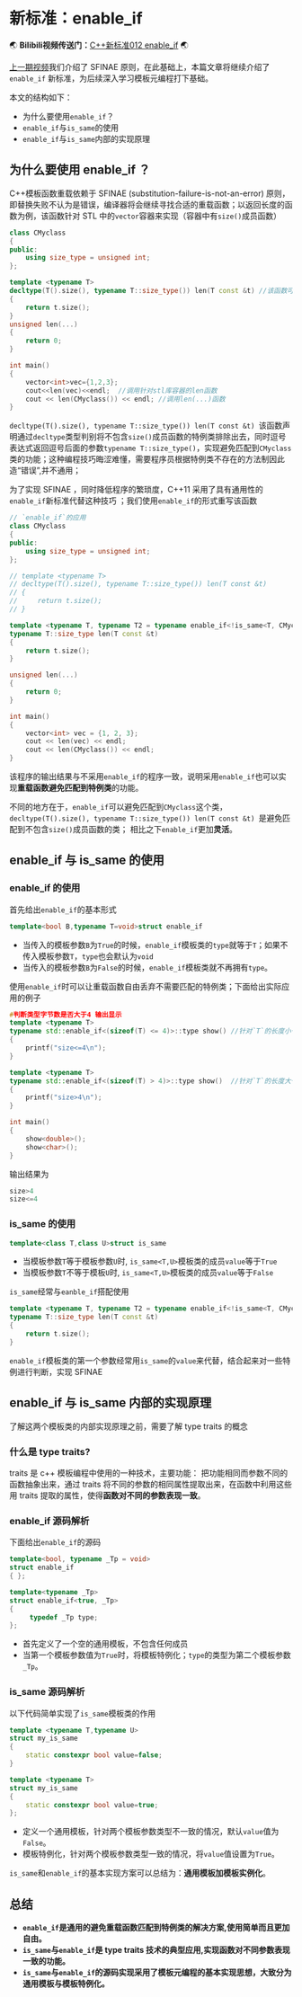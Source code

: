 # 新标准：enable_if
:earth_asia: **Bilibili视频传送门：**[C++新标准012  enable_if](https://www.bilibili.com/video/BV1Tv4y1N73A?spm_id_from=333.999.0.0&vd_source=0184d13a7c21515c19c1cdb9230751c8) :earth_asia:

[上一期视频](https://www.bilibili.com/video/BV1yr4y1t7qo?spm_id_from=333.999.0.0&vd_source=0184d13a7c21515c19c1cdb9230751c8)我们介绍了 SFINAE 原则，在此基础上，本篇文章将继续介绍了`enable_if` 新标准，为后续深入学习模板元编程打下基础。

本文的结构如下：
- 为什么要使用`enable_if`？
- `enable_if`与`is_same`的使用
- `enable_if`与`is_same`内部的实现原理


## 为什么要使用 enable_if ？
C++模板函数重载依赖于 SFINAE (substitution-failure-is-not-an-error) 原则，即替换失败不认为是错误，编译器将会继续寻找合适的重载函数；以返回长度的函数为例，该函数针对 STL 中的`vector`容器来实现（容器中有`size()`成员函数）

```c++
class CMyclass
{
public:
    using size_type = unsigned int;
};

template <typename T>
decltype(T().size(), typename T::size_type()) len(T const &t) //该函数可以避免匹配到 CMyclass 类
{
    return t.size();
}
unsigned len(...)
{
    return 0;
}

int main()
{
    vector<int>vec={1,2,3};
    cout<<len(vec)<<endl;  //调用针对stl库容器的len函数
    cout << len(CMyclass()) << endl; //调用len(...)函数
}
```
`decltype(T().size(), typename T::size_type()) len(T const &t) `该函数声明通过`decltype`类型判别将不包含`size()`成员函数的特例类排除出去，同时逗号表达式返回逗号后面的参数`typename T::size_type()`，实现避免匹配到`CMyclass`类的功能；这种编程技巧晦涩难懂，需要程序员根据特例类不存在的方法制因此造“错误”,并不通用；

为了实现 SFINAE ，同时降低程序的繁琐度，C++11 采用了具有通用性的`enable_if`新标准代替这种技巧 ；我们使用`enable_if`的形式重写该函数
```c++
// `enable_if`的应用
class CMyclass
{
public:
    using size_type = unsigned int;
};

// template <typename T>  
// decltype(T().size(), typename T::size_type()) len(T const &t)
// {
//     return t.size();
// }

template <typename T, typename T2 = typename enable_if<!is_same<T, CMyclass>::value>::type> //`enable_if`形式
typename T::size_type len(T const &t)
{
    return t.size();
}

unsigned len(...)
{
    return 0;
}

int main()
{
    vector<int> vec = {1, 2, 3};
    cout << len(vec) << endl;
    cout << len(CMyclass()) << endl;
}
```
该程序的输出结果与不采用`enable_if`的程序一致，说明采用`enable_if`也可以实现**重载函数避免匹配到特例类**的功能。

不同的地方在于，`enable_if`可以避免匹配到`CMyclass`这个类，`decltype(T().size(), typename T::size_type()) len(T const &t) `是避免匹配到不包含`size()`成员函数的类；
相比之下`enable_if`更加**灵活**。

##  enable_if 与 is_same 的使用
###  enable_if 的使用
首先给出`enable_if`的基本形式
```c++
template<bool B,typename T=void>struct enable_if
```
- 当传入的模板参数`B`为`True`的时候，`enable_if`模板类的`type`就等于`T`；如果不传入模板参数`T`，`type`也会默认为`void`
- 当传入的模板参数`B`为`False`的时候，`enable_if`模板类就不再拥有`type`。

使用`enable_if`时可以让重载函数自由丢弃不需要匹配的特例类；下面给出实际应用的例子

```c++
#判断类型字节数是否大于4 输出显示
template <typename T>
typename std::enable_if<(sizeof(T) <= 4)>::type show() //针对`T`的长度小于等于4的情况生效
{
    printf("size<=4\n");
}

template <typename T>
typename std::enable_if<(sizeof(T) > 4)>::type show()  //针对`T`的长度大于4的情况生效
{
    printf("size>4\n");
}

int main()
{
    show<double>();
    show<char>();
}
```
输出结果为
```c++
size>4
size<=4
```


### is_same 的使用


```c++
template<class T,class U>struct is_same
```
- 当模板参数`T`等于模板参数`U`时, `is_same<T,U>`模板类的成员`value`等于`True`
- 当模板参数`T`不等于模板`U`时, `is_same<T,U>`模板类的成员`value`等于`False`

`is_same`经常与`eanble_if`搭配使用
```c++
template <typename T, typename T2 = typename enable_if<!is_same<T, CMyclass>::value>::type> //`enable_if`形式
typename T::size_type len(T const &t)
{
    return t.size();
}
```
`enable_if`模板类的第一个参数经常用`is_same`的`value`来代替，结合起来对一些特例进行判断，实现 SFINAE



##  enable_if 与 is_same 内部的实现原理

了解这两个模板类的内部实现原理之前，需要了解 type traits 的概念

### 什么是  type traits?
 traits  是 c++ 模板编程中使用的一种技术，主要功能： 
 把功能相同而参数不同的函数抽象出来，通过  traits  将不同的参数的相同属性提取出来，在函数中利用这些用  traits  提取的属性，使得**函数对不同的参数表现一致**。

### enable_if 源码解析
下面给出`enable_if`的源码
```c++
template<bool, typename _Tp = void>
struct enable_if
{ };

template<typename _Tp>
struct enable_if<true, _Tp>
{ 
     typedef _Tp type; 
};
```
- 首先定义了一个空的通用模板，不包含任何成员
- 当第一个模板参数值为`True`时，将模板特例化；`type`的类型为第二个模板参数`_Tp`。

###  is_same 源码解析
以下代码简单实现了`is_same`模板类的作用
```c++
template <typename T,typename U>
struct my_is_same
{
    static constexpr bool value=false;
}

template <typename T>
struct my_is_same
{
    static constexpr bool value=true;
};
```
- 定义一个通用模板，针对两个模板参数类型不一致的情况，默认`value`值为`False`。
- 模板特例化，针对两个模板参数类型一致的情况，将`value`值设置为`True`。

 `is_same`和`enable_if`的基本实现方案可以总结为：**通用模板加模板实例化**。


## 总结
- **`enable_if`是通用的避免重载函数匹配到特例类的解决方案,使用简单而且更加自由。**
- **`is_same`与`enable_if`是 type traits 技术的典型应用,实现函数对不同参数表现一致的功能。**
- **`is_same`与`enable_if`的源码实现采用了模板元编程的基本实现思想，大致分为通用模板与模板特例化。**